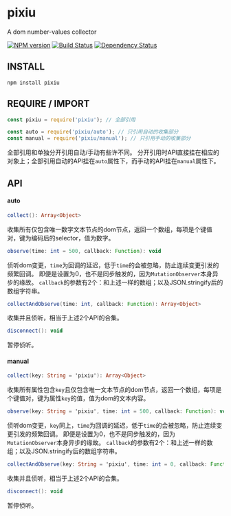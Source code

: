 pixiu
====

A dom number-values collector

[![NPM version](https://badge.fury.io/js/pixiu.png)](https://npmjs.org/package/pixiu)
[![Build Status](https://travis-ci.org/army8735/pixiu.svg?branch=master)](https://travis-ci.org/army8735/pixiu)
[![Dependency Status](https://david-dm.org/army8735/pixiu.png)](https://david-dm.org/army8735/pixiu)

## INSTALL
```
npm install pixiu
```

## REQUIRE / IMPORT
```js
const pixiu = require('pixiu'); // 全部引用

const auto = require('pixiu/auto'); // 只引用自动的收集部分
const manual = require('pixiu/manual'); // 只引用手动的收集部分
```
全部引用和单独分开引用自动/手动有些许不同。
分开引用时API直接挂在相应的对象上；全部引用自动的API挂在`auto`属性下，而手动的API挂在`manual`属性下。

## API

#### auto

```as
collect(): Array<Object>
```
收集所有仅包含唯一数字文本节点的dom节点，返回一个数组，每项是个键值对，键为编码后的selector，值为数字。

```as
observe(time: int = 500, callback: Function): void
```
侦听dom变更，`time`为回调的延迟，低于`time`的会被忽略，防止连续变更引发的频繁回调。
即便是设置为0，也不是同步触发的，因为`MutationObserver`本身异步的缘故。
`callback`的参数有2个：和上述一样的数组；以及JSON.stringify后的数组字符串。
```as
collectAndObserve(time: int, callback: Function): Array<Object>
```
收集并且侦听，相当于上述2个API的合集。
```as
disconnect(): void
```
暂停侦听。

#### manual

```as
collect(key: String = 'pixiu'): Array<Object>
```
收集所有属性包含`key`且仅包含唯一文本节点的dom节点，返回一个数组，每项是个键值对，键为属性`key`的值，值为dom的文本内容。

```as
observe(key: String = 'pixiu', time: int = 500, callback: Function): void
```
侦听dom变更，`key`同上，`time`为回调的延迟，低于`time`的会被忽略，防止连续变更引发的频繁回调。
即便是设置为0，也不是同步触发的，因为`MutationObserver`本身异步的缘故。
`callback`的参数有2个：和上述一样的数组；以及JSON.stringify后的数组字符串。
```as
collectAndObserve(key: String = 'pixiu', time: int = 0, callback: Function): Array<Object>
```
收集并且侦听，相当于上述2个API的合集。
```as
disconnect(): void
```
暂停侦听。

